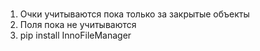 #
1) Очки учитываются пока только за закрытые объекты
2) Поля пока не учитываются
3) pip install InnoFileManager

